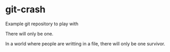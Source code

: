 # git-crash
Example git repository to play with

There will only be one.

In a world where people are writting in a file, there will only be one survivor. 